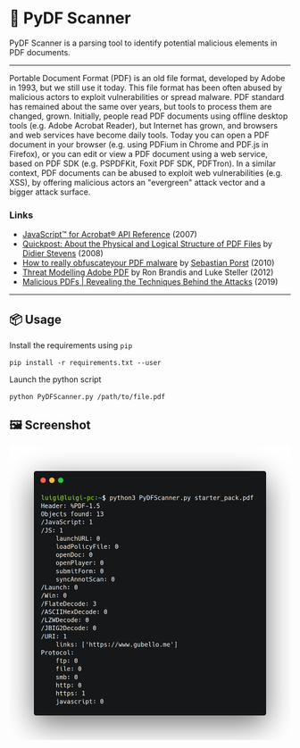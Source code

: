 # 📡 PyDF Scanner

PyDF Scanner is a parsing tool to identify potential malicious elements in PDF documents.

---

Portable Document Format (PDF) is an old file format, developed by Adobe in 1993, but we still use it today. 
This file format has been often abused by malicious actors to exploit vulnerabilities or spread malware. 
PDF standard has remained about the same over years, but tools to process them are changed, grown. 
Initially, people read PDF documents using offline desktop tools (e.g. Adobe Acrobat Reader), 
but Internet has grown, and browsers and web services have become daily tools. 
Today you can open a PDF document in your browser (e.g. using PDFium in Chrome and PDF.js in Firefox), 
or you can edit or view a PDF document using a web service, based on PDF SDK (e.g. PSPDFKit, Foxit PDF SDK, PDFTron). 
In a similar context, PDF documents can be abused to exploit web vulnerabilities (e.g. XSS), 
by offering malicious actors an "evergreen" attack vector and a bigger attack surface. 

### Links

- [JavaScript™ for Acrobat® API Reference](http://wwwimages.adobe.com/content/dam/acom/en/devnet/acrobat/pdfs/js_api_reference.pdf) (2007)
- [Quickpost: About the Physical and Logical Structure of PDF Files](https://blog.didierstevens.com/2008/04/09/quickpost-about-the-physical-and-logical-structure-of-pdf-files/) by [Didier Stevens](https://twitter.com/DidierStevens) (2008)
- [How to really obfuscateyour PDF malware](https://static.googleusercontent.com/media/www.zynamics.com/it//downloads/recon_pdf.pdf) by [Sebastian Porst](https://twitter.com/LambdaCube) (2010)
- [Threat Modelling Adobe PDF](https://www.dst.defence.gov.au/sites/default/files/publications/documents/DSTO-TR-2730.pdf) by Ron Brandis and Luke Steller (2012)
- [Malicious PDFs | Revealing the Techniques Behind the Attacks](https://www.sentinelone.com/blog/malicious-pdfs-revealing-techniques-behind-attacks/) (2019)

---

## 📦 Usage

Install the requirements using `pip`
   
```
pip install -r requirements.txt --user
```

Launch the python script
   
```
python PyDFScanner.py /path/to/file.pdf
```

## 🖼️ Screenshot

![PyDFScanner](img/screenshot.png)
